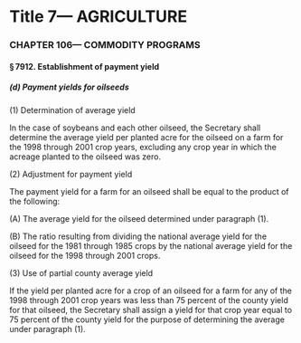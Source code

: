 
# Title 7— AGRICULTURE
### CHAPTER 106— COMMODITY PROGRAMS
#### § 7912. Establishment of payment yield
##### (d) Payment yields for oilseeds

(1) Determination of average yield

In the case of soybeans and each other oilseed, the Secretary shall determine the average yield per planted acre for the oilseed on a farm for the 1998 through 2001 crop years, excluding any crop year in which the acreage planted to the oilseed was zero.

(2) Adjustment for payment yield

The payment yield for a farm for an oilseed shall be equal to the product of the following:

(A) The average yield for the oilseed determined under paragraph (1).

(B) The ratio resulting from dividing the national average yield for the oilseed for the 1981 through 1985 crops by the national average yield for the oilseed for the 1998 through 2001 crops.

(3) Use of partial county average yield

If the yield per planted acre for a crop of an oilseed for a farm for any of the 1998 through 2001 crop years was less than 75 percent of the county yield for that oilseed, the Secretary shall assign a yield for that crop year equal to 75 percent of the county yield for the purpose of determining the average under paragraph (1).
